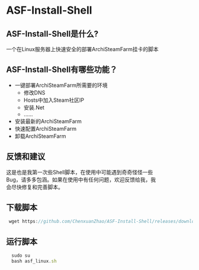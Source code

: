 ASF-Install-Shell
=======

ASF-Install-Shell是什么?
-------  
一个在Linux服务器上快速安全的部署ArchiSteamFarm挂卡的脚本

ASF-Install-Shell有哪些功能？
-------  
* 一键部署ArchiSteamFarm所需要的环境
    *  修改DNS
    *  Hosts中加入Steam社区IP
    *  安装.Net
    *  ......
* 安装最新的ArchiSteamFarm
* 快速配置ArchiSteamFarm
* 卸载ArchiSteamFarm

反馈和建议
-------  
这是也是我第一次些Shell脚本，在使用中可能遇到奇奇怪怪一些  
Bug，请多多包涵。如果在使用中有任何问题，欢迎反馈给我，我  
会尽快修复和完善脚本。

下载脚本
-------  

```javascript
 wget https://github.com/ChenxuanZhao/ASF-Install-Shell/releases/download/0.0.1/asf_linux.sh
```
运行脚本
-------  

```javascript
  sudo su
  bash asf_linux.sh
```